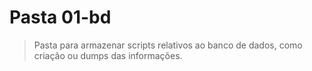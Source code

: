 # Pasta 01-bd
> Pasta para armazenar scripts relativos ao banco de dados, como criação ou dumps das informações. 